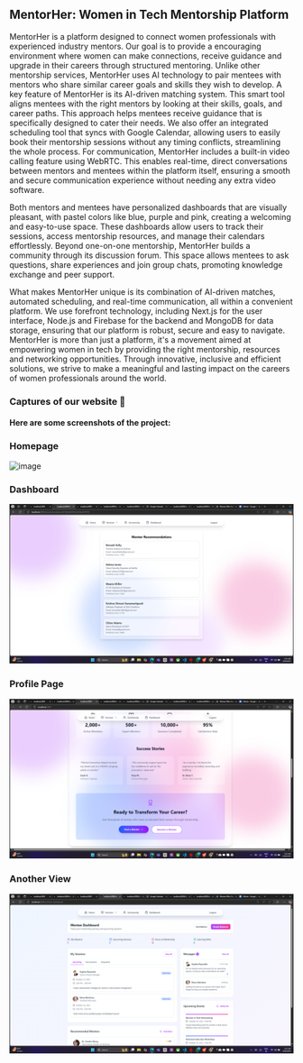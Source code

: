 ## MentorHer: Women in Tech Mentorship Platform

MentorHer is a platform designed to connect women professionals with experienced industry mentors. Our goal is to provide a encouraging environment where women can make connections, receive guidance and upgrade in their careers through structured mentoring. Unlike other mentorship services, MentorHer uses AI technology to pair mentees with mentors who share similar career goals and skills they wish to develop. A key feature of MentorHer is its AI-driven matching system. This smart tool aligns mentees with the right mentors by looking at their skills, goals, and career paths. This approach helps mentees receive guidance that is specifically designed to cater their needs. We also offer an integrated scheduling tool that syncs with Google Calendar, allowing users to easily book their mentorship sessions without any timing conflicts, streamlining the whole process. For communication, MentorHer includes a built-in video calling feature using WebRTC. This enables real-time, direct conversations between mentors and mentees within the platform itself, ensuring a smooth and secure communication experience without needing any extra video software. 

Both mentors and mentees have personalized dashboards that are visually pleasant, with pastel colors like blue, purple and pink, creating a welcoming and easy-to-use space. These dashboards allow users to track their sessions, access mentorship resources, and manage their calendars effortlessly. Beyond one-on-one mentorship, MentorHer builds a community through its discussion forum. This space allows mentees to ask questions, share experiences and join group chats, promoting knowledge exchange and peer support. 

What makes MentorHer unique is its combination of AI-driven matches, automated scheduling, and real-time communication, all within a convenient platform. We use forefront technology, including Next.js for the user interface, Node.js and Firebase for the backend and MongoDB for data storage, ensuring that our platform is robust, secure and easy to navigate. MentorHer is more than just a platform, it's a movement aimed at empowering women in tech by providing the right mentorship, resources and networking opportunities. Through innovative, inclusive and efficient solutions, we strive to make a meaningful and lasting impact on the careers of women professionals around the world.

### Captures of our website 📸
#### Here are some screenshots of the project:

### Homepage  
![image](https://github.com/user-attachments/assets/8a48068e-a3ad-4cdd-9158-a6ae21bb5e40)

### Dashboard  
![Dashboard](https://raw.githubusercontent.com/wajiha-kulsum/MentorHer/main/Screenshot%20(71).png)

### Profile Page  
![Profile Page](https://raw.githubusercontent.com/wajiha-kulsum/MentorHer/main/Screenshot%20(72).png)

### Another View  
![Another Screenshot](https://raw.githubusercontent.com/wajiha-kulsum/MentorHer/main/Screenshot%20(73).png)
